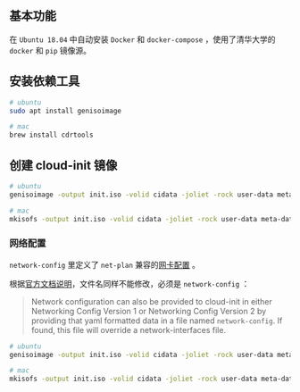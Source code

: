 ## 基本功能

在 `Ubuntu 18.04` 中自动安装 `Docker` 和 `docker-compose` ，使用了清华大学的 `docker` 和 `pip` 镜像源。

## 安装依赖工具

```bash
# ubuntu
sudo apt install genisoimage

# mac
brew install cdrtools
```

## 创建 cloud-init 镜像

```bash
# ubuntu
genisoimage -output init.iso -volid cidata -joliet -rock user-data meta-data

# mac
mkisofs -output init.iso -volid cidata -joliet -rock user-data meta-data
```

### 网络配置

`network-config` 里定义了 `net-plan` 兼容的[网卡配置](https://cloudinit.readthedocs.io/en/latest/topics/network-config-format-v2.html) 。

根据[官方文档说明](https://cloudinit.readthedocs.io/en/latest/topics/datasources/nocloud.html)，文件名同样不能修改，必须是 `network-config` ：

> Network configuration can also be provided to cloud-init in either Networking Config Version 1 or Networking Config Version 2 by providing that yaml formatted data in a file named `network-config`. If found, this file will override a network-interfaces file.

```bash
# ubuntu
genisoimage -output init.iso -volid cidata -joliet -rock user-data meta-data network-config

# mac
mkisofs -output init.iso -volid cidata -joliet -rock user-data meta-data network-config
```
